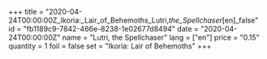 +++
title = "2020-04-24T00:00:00Z_Ikoria:_Lair_of_Behemoths_Lutri,_the_Spellchaser_[en]_false"
id = "fb1189c9-7842-466e-8238-1e02677d8494"
date = "2020-04-24T00:00:00Z"
name = "Lutri, the Spellchaser"
lang = ["en"]
price = "0.15"
quantity = 1
foil = false
set = "Ikoria: Lair of Behemoths"
+++
